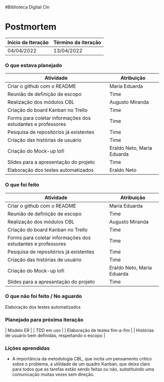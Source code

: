 #Biblioteca Digital CIn

# Postmortem

Início da Iteração | Término da iteração
------------ | -------------
04/04/2022 | 13/04/2022


### O que estava planejado
| Atividade | Atribuição |
| --- | --- |
| Criar o github com o README | Maria Eduarda |
| Reunião de definição de escopo | Time |
| Realização dos módulos CBL | Augusto Miranda |
| Criação do board Kanban no Trello | Time |
| Forms para coletar informações dos estudantes e professores | Time |
| Pesquisa de repositórios já existentes | Time |
| Criação das histórias de usuário | Time |
| Criação do Mock-up lofi | Eraldo Neto, Maria Eduarda |
| Slides para a apresentação do projeto | Time |
| Elaboração dos testes automatizados | Eraldo Neto |

### O que foi feito
| Atividade | Atribuição |
| --- | --- |
| Criar o github com o README | Maria Eduarda |
| Reunião de definição de escopo | Time |
| Realização dos módulos CBL | Augusto Miranda |
| Criação do board Kanban no Trello | Time |
| Forms para coletar informações dos estudantes e professores | Time |
| Pesquisa de repositórios já existentes | Time |
| Criação das histórias de usuário | Time |
| Criação do Mock-up lofi | Eraldo Neto, Maria Eduarda |
| Slides para a apresentação do projeto | Time |

### O que não foi feito / No aguardo
Elaboração dos testes automatizados

### Planejado para próxima iteração
| Modelo ER |
| TDD em uso |
| Elaboração de testes fim-a-fim |
| Histórias de usuário bem definidas, respeitando o escopo |


### Lições aprendidas
* A importância da metodologia CBL, que incita um pensamento crítico sobre o problema, a utilidade de um quadro Kanban, que deixa claro para todos que as tarefas estão sendo feitas ou não, substituindo uma comunicação muitas vezes sem direção.


